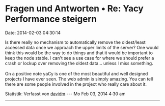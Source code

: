 Fragen und Antworten • Re: Yacy Performance steigern
====================================================

Date: 2014-02-03 04:30:14

Is there really no mechanism to automatically remove the oldest/least
accessed data once we approach the upper limits of the server? One would
think this would be the way to do things and that it would be important
to keep the node stable. I can\'t see a use case for where we should
prefer a crash or lockup over removing the oldest data\... unless I miss
something.\
\
On a positive note yaCy is one of the most beautiful and well designed
projects I have ever seen. The web admin is simply amazing. You can tell
there are some people involved in the project who really care about it.

Statistik: Verfasst von
[davidm](http://forum.yacy-websuche.de/memberlist.php?mode=viewprofile&u=9354)
--- Mo Feb 03, 2014 4:30 am

------------------------------------------------------------------------

